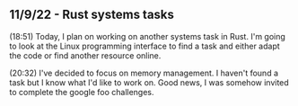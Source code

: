 ## 11/9/22 - Rust systems tasks

(18:51)
Today, I plan on working on another systems task in Rust. I'm going to look at the Linux programming interface to find a task and either adapt the code or find another resource online. 

(20:32)
I've decided to focus on memory management. I haven't found a task but I know what I'd like to work on. Good news, I was somehow invited to complete the google foo challenges. 